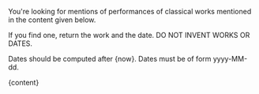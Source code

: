 You're looking for mentions of performances of classical works
mentioned in the content given below.

If you find one, return the work and the date.
DO NOT INVENT WORKS OR DATES.

Dates should be computed after {now}.
Dates must be of form yyyy-MM-dd.

<content>
{content}
</content>